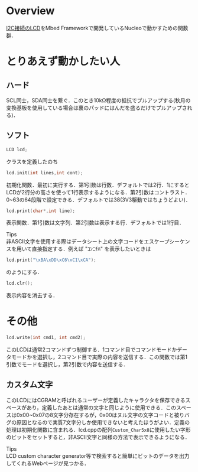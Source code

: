 # Overview
[I2C接続のLCD](https://akizukidenshi.com/catalog/g/gK-08896/)をMbed Frameworkで開発しているNucleoで動かすための関数群．

# とりあえず動かしたい人
## ハード
SCL同士，SDA同士を繋ぐ．このとき10kΩ程度の抵抗でプルアップする(秋月の変換基板を使用している場合は裏のパッドにはんだを盛るだけでプルアップされる)．

## ソフト
```c++
LCD lcd;
```
クラスを定義したのち
```c++
lcd.init(int lines,int cont);
```
初期化関数．最初に実行する．第1引数は行数．デフォルトでは2行．1にするとLCDが2行分の高さを使って1行表示するようになる．第2引数はコントラスト．0~63の64段階で設定できる．デフォルトでは38(3V3駆動ではちょうどよい)．
```c++
lcd.print(char*,int line);
```
表示関数．第1引数は文字列．第2引数は表示する行．デフォルトでは1行目．  

Tips  
非ASCII文字を使用する際はデータシート上の文字コードをエスケープシーケンスを用いて直接指定する．例えば "ｺﾝﾆﾁﾊ" を表示したいときは
```c++
lcd.print("\xBA\xDD\xC6\xC1\xCA");
```
のようにする．

```c++
lcd.clr();
```
表示内容を消去する．

# その他
```c++
lcd.write(int cmd1, int cmd2);
```
このLCDは通常2コマンドずつ制御する．1コマンド目でコマンドモードかデータモードかを選択し，2コマンド目で実際の内容を送信する．この関数では第1引数でモードを選択し，第2引数で内容を送信する．

## カスタム文字
このLCDにはCGRAMと呼ばれるユーザーが定義したキャラクタを保存できるスペースがあり，定義したあとは通常の文字と同じように使用できる．このスペースは0x00~0x07の8文字分存在するが，0x00はヌル文字の文字コードと被りバグの原因となるので実質7文字分しか使用できないと考えたほうがよい．定義の処理は初期化関数に含まれる．lcd.cppの配列``Custom_Char5x8``に使用したい字形のビットをセットすると，非ASCII文字と同様の方法で表示できるようになる．  

Tips  
LCD custom character generator等で検索すると簡単にビットのデータを出力してくれるWebページが見つかる．

